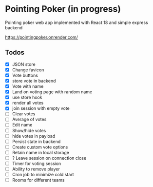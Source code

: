 # Pointing Poker (in progress)
Pointing poker web app implemented with React 18 and simple express backend

https://pointingpoker.onrender.com/

## Todos
- [x] JSON store
- [x] Change favicon
- [x] Vote buttons
- [x] store vote in backend
- [x] Vote with name
- [x] Land on voting page with random name
- [x] use store hook
- [x] render all votes
- [x] join session with empty vote
- [ ] Clear votes
- [ ] Average of votes
- [ ] Edit name
- [ ] Show/hide votes
- [ ] hide votes in payload
- [ ] Persist state in backend
- [ ] Create custom vote options
- [ ] Retain name in local storage
- [ ] ? Leave session on connection close
- [ ] Timer for voting session
- [ ] Ability to remove player
- [ ] Cron job to minimize cold start
- [ ] Rooms for different teams
